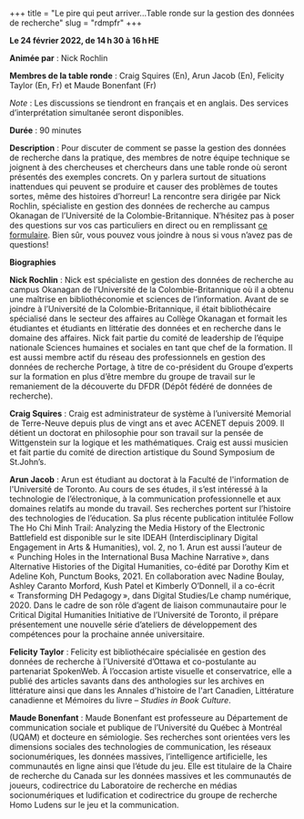 +++
title = "Le pire qui peut arriver...Table ronde sur la gestion des données de recherche"
slug = "rdmpfr"
+++

**Le 24 février 2022, de 14 h 30 à 16 h HE**

**Animée par** : Nick Rochlin

**Membres de la table ronde** : Craig Squires (En), Arun Jacob (En), Felicity Taylor (En, Fr) et Maude Bonenfant (Fr)

*Note* : Les discussions se tiendront en français et en anglais. Des services d’interprétation simultanée seront disponibles.

**Durée** : 90 minutes

**Description** : Pour discuter de comment se passe la gestion des données de recherche dans la pratique, des membres de notre équipe technique se joignent à des chercheuses et chercheurs dans une table ronde où seront présentés des exemples concrets. On y parlera surtout de situations inattendues qui peuvent se produire et causer des problèmes de toutes sortes, même des histoires d’horreur! La rencontre sera dirigée par Nick Rochlin, spécialiste en gestion des données de recherche au campus Okanagan de l’Université de la Colombie-Britannique. N’hésitez pas à poser des questions sur vos cas particuliers en direct ou en remplissant [ce formulaire](https://docs.google.com/forms/d/e/1FAIpQLSdanlooKFdnaOsd1TIhLvt7-VXW-jg1IdCquC5inXjO1Pm60A/viewform?usp=sf_link). Bien sûr, vous pouvez vous joindre à nous si vous n’avez pas de questions!

**Biographies**

**Nick Rochlin** : Nick est spécialiste en gestion des données de recherche au campus Okanagan de l’Université de la Colombie-Britannique où il a obtenu une maîtrise en bibliothéconomie et sciences de l’information. Avant de se joindre à l’Université de la Colombie-Britannique, il était bibliothécaire spécialisé dans le secteur des affaires au Collège Okanagan et formait les étudiantes et étudiants en littératie des données et en recherche dans le domaine des affaires. Nick fait partie du comité de leadership de l’équipe nationale Sciences humaines et sociales en tant que chef de la formation. Il est aussi membre actif du réseau des professionnels en gestion des données de recherche Portage, à titre de co-président du Groupe d’experts sur la formation en plus d’être membre du groupe de travail sur le remaniement de la découverte du DFDR (Dépôt fédéré de données de recherche).

**Craig Squires** : Craig est administrateur de système à l’université Memorial de Terre-Neuve depuis plus de vingt ans et avec ACENET depuis 2009. Il détient un doctorat en philosophie pour son travail sur la pensée de Wittgenstein sur la logique et les mathématiques. Craig est aussi musicien et fait partie du comité de direction artistique du Sound Symposium de St.John’s.

**Arun Jacob** : Arun est étudiant au doctorat à la Faculté de l'information de l'Université de Toronto. Au cours de ses études, il s’est intéressé à la technologie de l’électronique, à la communication professionnelle et aux domaines relatifs au monde du travail. Ses recherches portent sur l’histoire des technologies de l’éducation. Sa plus récente publication intitulée Follow The Ho Chi Minh Trail: Analyzing the Media History of the Electronic Battlefield est disponible sur le site IDEAH (Interdisciplinary Digital Engagement in Arts & Humanities), vol. 2, no 1. Arun est aussi l’auteur de «  Punching Holes in the International Busa Machine Narrative », dans Alternative Histories of the Digital Humanities, co-édité par Dorothy Kim et Adeline Koh, Punctum Books, 2021. En collaboration avec Nadine Boulay, Ashley Caranto Morford, Kush Patel et Kimberly O’Donnell, il a co-écrit «  Transforming DH Pedagogy », dans Digital Studies/Le champ numérique, 2020. Dans le cadre de son rôle d’agent de liaison communautaire pour le Critical Digital Humanities Initiative de l’Université de Toronto, il prépare présentement une nouvelle série d’ateliers de développement des compétences pour la prochaine année universitaire.

**Felicity Taylor** : Felicity est bibliothécaire spécialisée en gestion des données de recherche à l’Université d’Ottawa et co-postulante au partenariat SpokenWeb. À l’occasion artiste visuelle et conservatrice, elle a publié des articles savants dans des anthologies sur les archives en littérature ainsi que dans les Annales d'histoire de l'art Canadien, Littérature canadienne et 
Mémoires du livre – *Studies in Book Culture*.

**Maude Bonenfant** : Maude Bonenfant est professeure au Département de communication sociale et publique de l’Université du Québec à Montréal (UQAM) et docteure en sémiologie. Ses recherches sont orientées vers les dimensions sociales des technologies de communication, les réseaux socionumériques, les données massives, l’intelligence artificielle, les communautés en ligne ainsi que l’étude du jeu. Elle est titulaire de la Chaire de recherche du Canada sur les données massives et les communautés de joueurs, codirectrice du Laboratoire de recherche en médias socionumériques et ludification et codirectrice du groupe de recherche Homo Ludens sur le jeu et la communication.


